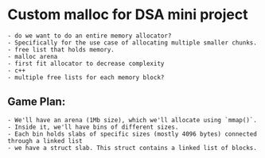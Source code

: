 # Custom malloc for DSA mini project
    - do we want to do an entire memory allocator?
    - Specifically for the use case of allocating multiple smaller chunks. 
    - free list that holds memory.
    - malloc arena
    - first fit allocator to decrease complexity
    - c++  
    - multiple free lists for each memory block?

## Game Plan:
    - We'll have an arena (1Mb size), which we'll allocate using `mmap()`.
    - Inside it, we'll have bins of different sizes.
    - Each bin holds slabs of specific sizes (mostly 4096 bytes) connected through a linked list
    - we have a struct slab. This struct contains a linked list of blocks.
